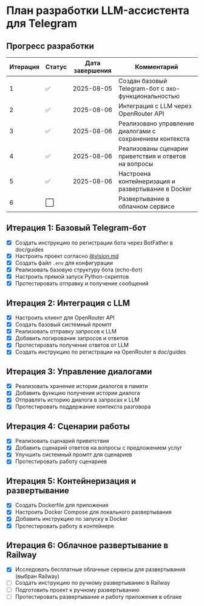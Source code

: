 # План разработки LLM-ассистента для Telegram

## Прогресс разработки

| Итерация | Статус | Дата завершения | Комментарий |
|----------|--------|-----------------|-------------|
| 1        | ✅     | 2025-08-05      | Создан базовый Telegram-бот с эхо-функциональностью |
| 2        | ✅     | 2025-08-06      | Интеграция с LLM через OpenRouter API |
| 3        | ✅     | 2025-08-06      | Реализовано управление диалогами с сохранением контекста |
| 4        | ✅     | 2025-08-06      | Реализованы сценарии приветствия и ответов на вопросы |
| 5        | ✅     | 2025-08-06      | Настроена контейнеризация и развертывание в Docker |
| 6        | ⬜     |                 | Развертывание в облачном сервисе |

## Итерация 1: Базовый Telegram-бот

- [x] Создать инструкцию по регистрации бота через BotFather в doc/guides
- [x] Настроить проект согласно [@vision.md](./vision.md)
- [x] Создать файл `.env` для конфигурации
- [x] Реализовать базовую структуру бота (echo-бот)
- [x] Настроить прямой запуск Python-скриптов
- [x] Протестировать отправку и получение сообщений

## Итерация 2: Интеграция с LLM

- [x] Настроить клиент для OpenRouter API
- [x] Создать базовый системный промпт
- [x] Реализовать отправку запросов к LLM
- [x] Добавить логирование запросов и ответов
- [x] Протестировать получение ответов от LLM
- [x] Создать инструкцию по регистрации на OpenRouter в doc/guides

## Итерация 3: Управление диалогами

- [x] Реализовать хранение истории диалогов в памяти
- [x] Добавить функцию получения истории диалога
- [x] Отправлять историю диалога в запросах к LLM
- [x] Протестировать поддержание контекста разговора

## Итерация 4: Сценарии работы

- [x] Реализовать сценарий приветствия
- [x] Добавить сценарий ответов на вопросы с предложением услуг
- [x] Улучшить системный промпт для сценариев
- [x] Протестировать работу сценариев

## Итерация 5: Контейнеризация и развертывание

- [x] Создать Dockerfile для приложения
- [x] Настроить Docker Compose для локального развертывания
- [x] Добавить инструкцию по запуску в Docker
- [x] Протестировать работу в контейнере

## Итерация 6: Облачное развертывание в Railway

- [x] Исследовать бесплатные облачные сервисы для развертывания (выбран Railway)
- [ ] Создать инструкцию по ручному развертыванию в Railway
- [ ] Подготовить проект к ручному развертыванию
- [ ] Протестировать развертывание и работу приложения в облаке